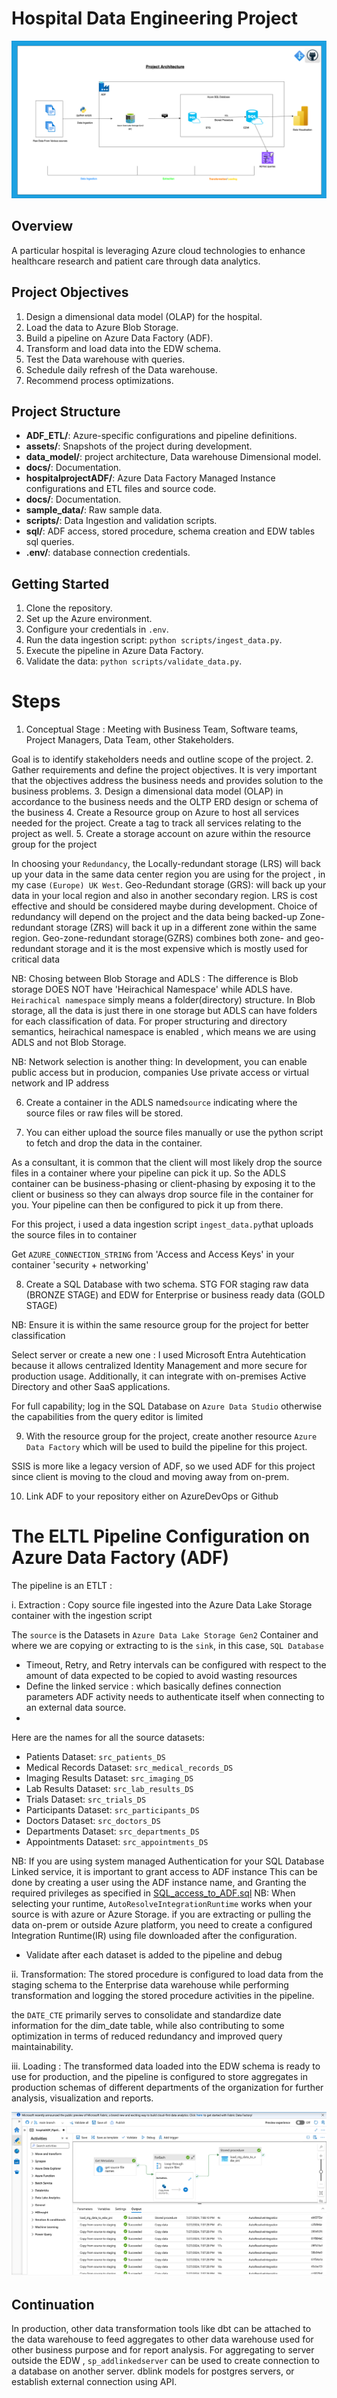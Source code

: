 # Hospital Data Engineering Project

![hospital_pipeline_architecture.png](assets%2Fhospital_pipeline_architecture.png)

## Overview
A particular hospital is leveraging Azure cloud technologies to enhance healthcare research and patient care through data analytics.

## Project Objectives
1. Design a dimensional data model (OLAP) for the hospital.
2. Load the data to Azure Blob Storage.
4. Build a pipeline on Azure Data Factory (ADF).
5. Transform and load data into the EDW schema.
6. Test the Data warehouse with queries.
7. Schedule daily refresh of the Data warehouse.
8. Recommend process optimizations.

## Project Structure
- **ADF_ETL/**: Azure-specific configurations and pipeline definitions.
- **assets/**: Snapshots of the project during development.
- **data_model/**: project architecture, Data warehouse Dimensional model.
- **docs/**: Documentation.
- **hospitalprojectADF/**: Azure Data Factory Managed Instance configurations and ETL files and source code.
- **docs/**: Documentation.
- **sample_data/**: Raw sample data.
- **scripts/**: Data Ingestion and validation scripts.
- **sql/**: ADF access, stored procedure, schema creation and EDW tables sql queries.
- **.env/**: database connection credentials.

## Getting Started
1. Clone the repository.
2. Set up the Azure environment.
3. Configure your credentials in `.env`.
4. Run the data ingestion script: `python scripts/ingest_data.py`.
5. Execute the pipeline in Azure Data Factory.
6. Validate the data: `python scripts/validate_data.py`.


# Steps 
1.  Conceptual Stage : Meeting with Business Team, Software teams, Project Managers, Data Team, other Stakeholders.

Goal is to identify stakeholders needs and outline scope of the project.
2.  Gather requirements and define the project objectives. It is very important that the objectives address the business needs and provides solution to the business problems.
3.  Design a dimensional data model (OLAP) in accordance to the business needs and the OLTP ERD design or schema of the business
4.  Create a Resource group on Azure to host all services needed for the project. Create a tag to track all services relating to the project as well.
5.  Create a storage account on azure within the resource group for the project

In choosing your `Redundancy`, the Locally-redundant storage (LRS) will back up your data in the same data center region you are using for the project , in my case `(Europe) UK West`. 
Geo-Redundant storage (GRS): will back up your data in your local region and also in another secondary region.
LRS is cost effective and should be considered maybe during development. Choice of redundancy will depend on the project and the data being backed-up 
Zone-redundant storage (ZRS) will back it up in a different zone within the same region.
Geo-zone-redundant storage(GZRS) combines both zone- and geo-redundant storage and it is the most expensive which is mostly used for critical data

NB: Chosing between Blob Storage and ADLS : The difference is Blob storage DOES NOT have 'Heirachical Namespace' while ADLS have.
`Heirachical namespace` simply means a folder(directory) structure. In Blob storage, all the data is just there in one storage but ADLS can have folders for each classification of data.
For proper structuring and directory semantics, heirachical namespace is enabled , which means we are using ADLS and not Blob Storage.

NB: Network selection is another thing: In development, you can enable public access but in producion, companies Use private access or virtual network and IP address 

6.  Create a container in the ADLS named`source` indicating where the source files or raw files will be stored.

7.  You can either upload the source files manually or use the python script to fetch and drop the data in the container.

As a consultant, it is common that the client will most likely drop the source files in a container where your pipeline can pick it up.
So the ADLS container can be business-phasing or client-phasing by exposing it to the client or business so they can always drop source file in the container for you.
Your pipeline can then be configured to pick it up from there.

For this project, i used a data ingestion script `ingest_data.py`that uploads the source files in to container 

Get `AZURE_CONNECTION_STRING` from 'Access and Access Keys' in your container 'security + networking'

8.  Create a SQL Database with two schema. STG FOR staging raw data (BRONZE STAGE) and EDW for Enterprise or business ready data (GOLD STAGE)

NB: Ensure it is within the same resource group for the project for better classification  

Select server or create a new one : I used Microsoft Entra Autehtication because it allows centralized Identity Management and more secure for production usage.
Additionally, it can integrate with on-premises Active Directory and other SaaS applications.

For full capability; log in the SQL Database on `Azure Data Studio` otherwise the capabilities from the query editor is limited

9.  With the resource group for the project, create another resource `Azure Data Factory` which will be used to build the pipeline for this project.

SSIS is more like a legacy version of ADF, so we used ADF for this project since client is moving to the cloud and moving away from on-prem.


10.  Link ADF to your repository either on AzureDevOps or Github


# The ELTL Pipeline Configuration on Azure Data Factory (ADF)

The pipeline is an ETLT :

i. Extraction : Copy source file ingested into the Azure Data Lake Storage container with the ingestion script

The `source` is the Datasets in `Azure Data Lake Storage Gen2` Container and where we are copying or extracting to is the `sink`, in this case, `SQL Database`

- Timeout, Retry, and Retry intervals can be configured with respect to the amount of data expected to be copied to avoid wasting resources
- Define the linked service : which basically defines connection parameters ADF activity needs to authenticate itself when connecting to an external data source.
- 

Here are the names for all the source datasets:

- Patients Dataset: `src_patients_DS`
- Medical Records Dataset: `src_medical_records_DS`
- Imaging Results Dataset: `src_imaging_DS`
- Lab Results Dataset: `src_lab_results_DS`
- Trials Dataset: `src_trials_DS`
- Participants Dataset: `src_participants_DS`
- Doctors Dataset: `src_doctors_DS`
- Departments Dataset: `src_departments_DS`
- Appointments Dataset: `src_appointments_DS`

NB: If you are using system managed Authentication for your SQL Database Linked service, it is important to grant access to ADF instance 
This can be done by creating a user using the ADF instance name, and Granting the required privileges as specified in [SQL_access_to_ADF.sql](sql%2FSQL_access_to_ADF.sql)
NB: When selecting your runtime, `AutoResolveIntegrationRuntime` works when your source is with azure or Azure Storage. if you are extracting or pulling the data on-prem or outside Azure platform, you need to create a configured Integration Runtime(IR) using file downloaded after the configuration. 
- Validate after each dataset is added to the pipeline and debug 

ii. Transformation: The stored procedure is configured to load data from the staging schema to the Enterprise data warehouse while performing transformation and 
logging the stored procedure activities in the pipeline.

the `DATE_CTE` primarily serves to consolidate and standardize date information for the dim_date table, 
while also contributing to some optimization in terms of reduced redundancy and improved query maintainability.

iii. Loading : The transformed data loaded into the EDW schema is ready to use for production, and the pipeline is configured to store aggregates in production schemas of different departments of the organization for further analysis, visualization and reports.

![ETL on ADF.png](assets%2FETL%20on%20ADF.png)

## Continuation

In production, other data transformation tools like dbt can be attached to the data warehouse to feed aggregates to other data warehouse used for other business purpose and for report analysis.
For aggregating to server outside the EDW , `sp_addlinkedserver` can be used to create connection to a database on another server. dblink models for postgres servers, or establish external connection using API. 




